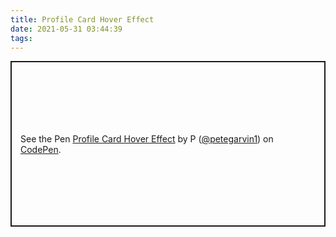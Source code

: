 ```yaml
---
title: Profile Card Hover Effect
date: 2021-05-31 03:44:39
tags:
---
```

<p class="codepen" data-height="265" data-theme-id="dark" data-default-tab="css,result" data-user="petegarvin1" data-slug-hash="YzWBbRx" data-preview="true" style="height: 265px; box-sizing: border-box; display: flex; align-items: center; justify-content: center; border: 2px solid; margin: 1em 0; padding: 1em;" data-pen-title="Profile Card Hover Effect">
  <span>See the Pen <a href="https://codepen.io/petegarvin1/pen/YzWBbRx">
  Profile Card Hover Effect</a> by P (<a href="https://codepen.io/petegarvin1">@petegarvin1</a>)
  on <a href="https://codepen.io">CodePen</a>.</span>
</p>
<script async src="https://cpwebassets.codepen.io/assets/embed/ei.js"></script>